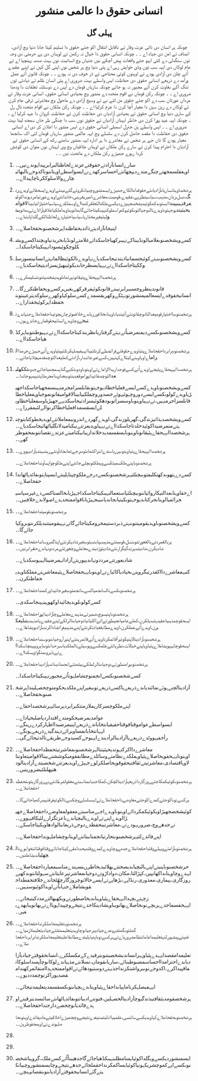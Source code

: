 <h1 align='center' dir='rtl'>انسانی حقوق دا عالمی منشور</h1>
<h2 align='center' dir='rtl'>پہلی گل</h2>
<p align='center' dir='rtl'>چونکہ ہر انسان دی ذاتی عزت وقار تے ناقابل انتقال اکو جئے حقوق دا تسلیم کیتا جانا دنیا وچ آزادی، انصاف تے امن دی جیاد اے ۔ ۔
چونکہ انسانی حقوق دا خیال نہ رکھن تے لوہناں دی بے حرمتی دی وجہ توں سنگدلی دے کئی ایہو جئے واقعات پیش آچکے نیں جنہاں وچ انسانیت نوں بہت صدمہ پہنچیا اے تے عام لوکاں دی ایہہ سب توں وڈی خواہش رہی اے پئی دنیا وچ ہر شخص نوں اپنی گل کہن تے اپنے عقیدے اُتے چلن دی آزادی ہودے تے اوہنوں کوئی محتاجی تے ڈر خوف دی نہ ہودے ۔ ۔
چونکہ قانون اُتے عمل ورآمد دے ذریعے انسانی حقوق دی حفاظت ایس واسطے بہت ضروری اے پئی انسان ظلم تے ذیادتی توں تنگ آکے بغاوت کرن اُتے مجبور نہ ہو جائے
چونکہ ساریاں قوماں دے آپس دے دوستلنہ تعلقات دا ودھنا ضروری اے ۔ ۔
چونکہ رکن قوماں نے اقوم متحدہ دے منشور وچ بحیادی انسانی حقوق، انسانی عزت وقار تے مرداں عورتاں سب دے اکو جئے حقوق من لئے نے تے وسیع آزادی دے ماحول وچ معاشرتی ترقی عام کرن تے لوکاں دے رہن سہن دا معیار اُچا کرن دا عزم کرلیا اے ۔ ۔
چونکہ رکن ملکاں نے اقوام متحدہ ٹال رل کے ساری دنیا وچ انسانی حقوق تے بحیادی آزادیاں دی حفاظت کرن تے حفاظت کروان دا عہد کرلیا اے ۔ ۔
چونکہ ایہہ عہد پورا کرن دی خاطر ایہناں آزادیاں تے حقوق نوں سب دا چنگی طر حاں سمجھ لینا بہت ضروری اے ۔ ۔
ایس واسطے ہن
جنرل اسمبلی انسانی حقوق دے ایس منشور
دا اعلان کر دی اے
انسانی حقوق دی حفاظت دا مقصد حاصل کرن دے سلسلے وچ ایہہ عالمی منشور ساریاں قوماں لئی اک سانجھا معیار ہودے گا تاں جے ہر شخص تے معاشرے دا ہر ادارہ ایہہ منشور سامنے رکھ کے انسانی حقوق تے آزادیاں دا احترام پیدا کرن تے سارے رکن ملکاں تے اوہناں علاقیاں وچ وی ایہناں نوں منوان دی کوشش کردا رہوے جھیڑے رکن ملکاں دے ماتحت نیں ۔ ۔</p>
<ol>
  <li>
    <p dir='rtl'>سارےانسانآزادتےحقوقتےعزتدےلحاظنالبرابرپیداہوندےنیں۔۔اوہعقلسمجھتےچنگےمندےدیپچھانتےاحساسرکھدےنےایسواسطےاوہناںنوںاکدوجےنالبھائیچارےوالاسلوککرناچاہیدااے۔۔</p>
  </li>
  <li>
    <p dir='rtl'>ہرشخصاوہناںساریاںآزادیاںتےحقوقدامالکاےجھیڑےایسمنشوروچبیانکروتےگئےنیںتےاوہدےایسحقاتےاوہدےرنگ،نسل،زبان،مذہب،سیاسینظریے،عقیدے،قومیت،معاشرے،امیریغریبی،خاندانتےاوہدےعورتیامردہونداکوئیفرقنہیںپینداایستوںدکھکوئیدیشخصجہیڑےدیکسےملکنالتعلقرکھدااےاوسملکدےسیاسیاختیاراتیابینالاقوامیحیثیتدیوجہتوںاوہدےنالدوجیالتوںکوئیوکھراسملوکنہیںکیتاجائےگابھانویںاوہداملکیاعلاقہآزاداےتےبھانویںتولیتیغیرمختاریاسیاسیاختیاردےلحاظنالکےگلداپابنداے۔۔</p>
  </li>
  <li>
    <p dir='rtl'>اپنیجانآزادیتےذاتدیحفاظتداہرشخصنوںحقحاصلاے۔۔</p>
  </li>
  <li>
    <p dir='rtl'>کسےویشخصنوںغلامیالونڈیبناکےنہیںرکھیاجاسکداتےغلامتےلونڈیاںخریدنیاوبچنداکسےویشکلوچکوئیسودانہیںکیتاجاسکدا۔۔</p>
  </li>
  <li>
    <p dir='rtl'>کسےویشخصنوںنہتےکوئیجسمانیاذیتدتیجاسکدیاےنہاوہدےنالکوئیظالمانہتےانسانیتسوزسلوککیتاجاسکدااےتےنہہیایسطرحاںدیکوئیبھیڑیسزادیتیجاسکدیاے۔۔</p>
  </li>
  <li>
    <p dir='rtl'>ہرشخصداایہہحقاےپئیقانونہرتھاںلوہدیشخصیتنوںتسلیمکرے۔۔</p>
  </li>
  <li>
    <p dir='rtl'>قانوندینظروچسببرابرنیںتےقانونکوئیفرقرکھےبغیرہرکسےویحفاظتکرےگا۔۔انسانیحقوقدےایسعالمیمنشورتوںہٹکےوکھریقسمدےکسےسلوکیاوکھرےسلوکدیترغیبتوںتحفظداہرکوئیحقداراے۔۔</p>
  </li>
  <li>
    <p dir='rtl'>ہرشخصنوںبااختیارقومیعدالتاںوچقانونتےآئیندیاںاوہناںخلافورزیاںدےخلافموثرچارہجوئیداحقحاصلاےجنہاںدےنتیجےوچاوہدےانسانیحقوقمارےجاندےہون۔۔</p>
  </li>
  <li>
    <p dir='rtl'>کسےویشخصنوںکسےدیمنمرضیاُتےنہتےگرفتاریانظربندکیتاجاسکدااےتےنہہیوطنتوںباہرکڈھیاجاسکدااے۔۔</p>
  </li>
  <li>
    <p dir='rtl'>ہرشخصنوںبرابرداحقحاصلاےپئیاوہدےحقوقتےفرائضطےکرنلئییاایہہفیصلہکرنلئیپئیاوہدےاُتےجہیڑےجرمداالزاماےاوہاوہنےکیتااےکہنہیں،کسےغیرجانبدار،آزادتےکھلیعدالتوچمقدمہچلایاجائے۔۔</p>
  </li>
  <li>
    <p dir='rtl'>ہرشخصداایہہحقاےپئیجےاوہدےاُتےکسےفوجداریداالزاماےتےاوہنوںاودوںتکبےگناہسمجھیاجائےجدوںتککھلیعدالتوچصفائیداپوراموقعدینتوںبعداوہدامجرمثاہتنہیںہوجاندا۔۔</p>
    <p dir='rtl'>کسےویشخصنوںاوہدےکسےایسےفعلیاخطادیوجہتوںقابلسزامجرمنہیںسمجھیاجاسکداجھیڑیاوہدےکولوںکسےایسےدوروچہوئیہوئےجسدوروچملکییابینالاقوامیقانونموجباوہفعلیاخطاقابلسزاجرمنہیں،تےنہہیاوہنوںاوسسزاتوںودھکوئیسزادتیجاسکدیہےجھیڑیاوسفعلیاخطاویلےایسقسمدافعلیاخطاکرنوالےلئیمقرراے۔۔</p>
  </li>
  <li>
    <p dir='rtl'>کسےویشخصدیذاتیزندگی،گھریلوزندگی،اوہدےگھردےاندرونیمعاملاتتےلوہدیخطوکتابتوچنہتےمنمرضیداکوئیدخلدتاجاسکدااےتےنہہیاوہدیعزتتےنیکنامیدلانگلیاٹھائیجاسکدیاے۔۔ہرشخصداایہہحقاےپئیقانوناوہنوںایسقسمدیدخلاندازییانیکنامیتےعزتدےنقصانتوںمحفوظرکھے۔۔</p>
  </li>
  <li>
    <p dir='rtl'>ہرشخصداایہہحقاےپئیاوہنوںہرریاستدےاندراکتھاںتوںدرجےتھاںجانآونتےرہنسہندیآزادیہووے۔۔</p>
    <p dir='rtl'>ہرشخصنوںاپنےملکسمیتکسےویملکتوںچلےجانتےاپنےملکوچواپسآونداحقحاصلاے۔۔</p>
  </li>
  <li>
    <p dir='rtl'>کسےدےہتھوںدکھتکلیفتوںبچنلئیہرشخصنوںکسےدرجےملکوچپناہلینتےایسپناہتوںفائدہاٹھانداحقحاصلاے۔۔</p>
    <p dir='rtl'>اےحقاوہناںعدالتیکاروائیاںتوںبچنلئیاستعمالنہیںکیتاجاسکداجہیڑیاںخالصتاکسےدےغیرسیاسیجرائمیااوہناںحرکتاںدیوجہتوںکیتیاںجاندیاںنیںجہیڑیاںاقواممتحدہدےاصولاںدےخلافنیں۔۔</p>
  </li>
  <li>
    <p dir='rtl'>ہرشخصنوںقومیتداحقحاصلاے۔۔</p>
    <p dir='rtl'>کسےویشخصنوںاوہدیقومیتنوںنہتےذبردستیمحرومکیتاجائےگاتےنہہیقومیتتبدیلکرنتوںروکیاجائےگا۔۔</p>
  </li>
  <li>
    <p dir='rtl'>ہربالغمردتےبالغعورتنوںنسل،قومیتتےمذہبدیپابندیتوںبغیرشادیکرنتےاپناگھروسانداحقحاصلاے۔۔شادیکرن،شادیشدہزندگیگزارنتےشادیتوڑدیندےمعاملےوچعورتتےمرددونہاںدےحقبرابرنیں۔۔</p>
    <p dir='rtl'>شادیعورتتےمرددونہاںدیپوریتےآزادانہمرضینالہیہوسکدیاے۔۔</p>
    <p dir='rtl'>کنبہمعاشرےدااکقدرتیگروپتےبحیادیاکائیاےتےاوہنوںایہہحقحاصلاےپئیمعاشرہتےمملکتاوہدیحفاظتکرن۔۔</p>
  </li>
  <li>
    <p dir='rtl'>ہرشخصنوںکسےنالسانجھیاکسےسانجھتوںبغیرجائیداورکھنداحقحاصلاے۔۔</p>
    <p dir='rtl'>کسےکولوںلوہدیجائیداوکھوہینہیںجاسکدی۔۔</p>
  </li>
  <li>
    <p dir='rtl'>ہرشخصنوںاپنیسوچ،ضمیرتےمذہبدےمعاملےوچآزادیداپوراحقحاصلاے۔۔ایسحقوچمذہبیاعقیدہتبدیلکرن،کھلےعامیانجیطورتےاتےاکلیاںیادوجیاںنالرلکےاپنےعقیدےیامذہبدیتبلیغکرن،اوہدےاُتےعملکرن،اوہدےمطابقعبادتکرنتےاپنےمذہبیفرائضاداکرندیآزادیویشاملاے۔۔</p>
  </li>
  <li>
    <p dir='rtl'>ہرشخصنوںآزادینالاپنیکوئیرأقائمکرناوہدےاُتےقائمرہنتےاپنیرأروجیاںنوںوسنداحقحاصلاے۔۔ایسحقوچایہہویشاملاےپئیاوہاپنےخیالات،نظریاتتےعلمکسےویوسیلےنالملکدیاںسرحداںتوںباہرویپہنچاسکدااےتےباہروںمنگواویسکدااے۔۔</p>
  </li>
  <li>
    <p dir='rtl'>ہرشخصنوںپرامنطورتےدوجیاںنالرلملکےبیٹھنتےانجمناںبناندیآزادیداحقحاصلاے۔۔</p>
    <p dir='rtl'>کسےشخصنوںکسےانجمنوچشاملہوناُتےمجبورنہیںکیتاجاسکدا۔۔</p>
  </li>
  <li>
    <p dir='rtl'>آزادینالچنےہوئےنمائندیاںدےذریعےیاکسےذریعےتوںبغیراپنےملکدیحکومتوچحصہلینداہرشخصنوںحقحاصلاے۔۔</p>
    <p dir='rtl'>اپنےملکوچسرکاریملازمتتکبرابردیرسائیہرشخصداحقاے۔۔</p>
    <p dir='rtl'>عوامدیمرضیحکومتدےاقتداردیاصلبحیاداے۔۔ایسواسطےعواموقتافوقتاحقیقیانتخاباتدےذریعےاپنیمرضیدااظہارکردےرہنگے۔۔ایہہانتخاباتمساویرائےدہندگیدےذریعےہونگے۔۔رأخفیہووٹدےذریعےیاآزادینالرأدیندےایہبوجےکسیدوجےطریقےنالدتیجائےگی۔۔</p>
  </li>
  <li>
    <p dir='rtl'>معاشرےدااکرکنہوندیحیثیتنالہرشخصنوںمعاشرتیتحفظداحقحاصلاے۔۔اوہنوںایہہحقویحاصلاےپئیاوہملکدےنظامتےوسائلدےمطابققومیکوششتےبینالاقوامیتعاوننالاوہاقتصادی،معاشرتیتےثقافتیحقوقویحاصلکرلوےجہیڑےاوہدیعزتتےشخصیتدےآزادینالودھنپھلنلئیضرورینیں۔۔</p>
  </li>
  <li>
    <p dir='rtl'>ہرشخصنوںکوئیکمکاجتےروزگارداذریعہآزادینالچکن،کمکاجدیاںمناسبتےمعقولشرطاںتےبےروزگاریتوںتحفظداحقحاصلاے۔۔</p>
    <p dir='rtl'>ہرکسےنوںاکوجئےکمدےاکوجئےمعاوضےداحقحاصلاےتےایسسلسلےوچکسےنالکوئیفرقنہیںرکھیاجائےگا۔۔</p>
    <p dir='rtl'>کوئیشخصجھیڑاویکوئیکمکردائےاوہنوںاوہدےاجہےمناسبتےمعقولمعاوضےداحقحاصلاےجھیڑااوہدےاپنےتےاوہدےبالبچیاںدےباعزتگزارےلئیکافیہووے۔۔تےجدھےوچ،ضروریہودےتے،معاشرتیتحفظدےدوجےذریعاںنالوادھاویکیتاجاسکے۔۔</p>
    <p dir='rtl'>اپنےفائدےلئیہرشخصنوںتجارتیانجمناںبتانتےاوہناںوچشاملہونداحقحاصلاے۔۔</p>
  </li>
  <li>
    <p dir='rtl'>ہرشخصنوںآرامتےویہلےوقتداحقحاصلاےجدھےوچاوہدےکمدےوقتدیحددامقررکیتاجاناتےوقتافوقتاتنخواہوےنالچھٹیاںدیشاملنیں۔۔</p>
  </li>
  <li>
    <p dir='rtl'>حرشخصنوںاپنیتےاپنےبالبچیاںدیصحتتےبھلائیدیخاطررہنسہندےمناسبمعیارداحقحاصلاے۔۔ایہدےوچاوہناںداکھانپین،کپڑالتا،مکان،دواداڑوتےدوجیاںمعاشرتیرعایتاںتےسہولتاںتوںدکھبے‌روزگاری،ییماری،معذوری،رنڈاپے،بڑھاپےتےایسےحالاتوچروزگارچھُٹجاندےخلافتحفطداحقویشاملاےجنہاںاُتےاوہداکوئیوسنہیں۔۔</p>
    <p dir='rtl'>زچہتےبچہداایہہحقاےپئیاوہناںدیخاصطورتےویکھبھالتےمددکیتیجاتے۔۔ایہہحقسماجدےہربچےنوںحاصلاےبھانویںاوہشادینکاحدےنتیجےوچپیداہویااےتےبھانویںایھدےبغیر۔۔</p>
  </li>
  <li>
    <p dir='rtl'>ہرشخصنوںتعلیمحاصلکرنداحقحاصلاے۔۔گھٹتوںگھٹشروعدےجیادیدرجیاںوچاوہدیتعلیممفتتےجیادیتعلیملازمیاے۔۔فنیتےپیشہورلنہتعلیمداعامانتظامضروریاےتےہرکسےنوںاپنیاہلیتدےمطابقاعلیتعلیمحاصلکرندابرابرداحقحاصلاے۔۔</p>
    <p dir='rtl'>تعلیمدامقصدایہہدےپئیاوہہرانساندیشخصیتنوںترقیدےکےمکسلکرے،انسانحقوقتےجیادیآزادیاںدےاحترامدااحساسمضبوطبنائے،ساریاںقوماں،نسلاںتےمذہباںدےلوکاںوچآپسداسلوکاتفاقپیداکرے،اکدوجےنوںبرواشتکرنداجذبہتےدوستیودھائےتےاقواممتحدہداامنقائمرکھندامقصدپوراکرنوچمدددیوے۔۔</p>
    <p dir='rtl'>ایہہفیصلہکرناماپیاںداحقاےپئیاوہناںدےبچیاںنوںکسقسمدیتعلیمدتیجائے۔۔</p>
  </li>
  <li>
    <p dir='rtl'>ہرشخصقومدیثقافتیذندگیوچآزادینالحصہلین،فنونتےادبیاتتوںفائدہاٹھانتےسائنسدیترقیتےاوہدےفائدیاںوچحصے‌دارجنداحقحاصلاے۔۔</p>
    <p dir='rtl'>ہرشخصنوںحقحاصلاےکہاوہدیکسےسائنسی،علمییاادلیتصنیفدےنتیجےوچجھیڑےاخلاقیتےمادیفائدےاوہنوںحاصلہوندےنےاوہمحفوظرہن۔۔</p>
  </li>
  <li>
    <p dir='rtl'></p>
  </li>
  <li>
    <p dir='rtl'></p>
  </li>
  <li>
    <p dir='rtl'>ایسمنشوردیکسےویگلداکوئیایسامطلبنہیںکڈھیاجائےگاجدھیبنأاُتےکسےملک،گروہیاشخصنوںکسےایےکموچشریکہونیاکوئیایساکمکرنداحقملجائےجدھےنتیجےوچایسمنشوروچبیانکیتےگئےانسانیحقوقتےآزادیاںنوںنقصانپہنچے۔۔</p>
  </li>
</ol>